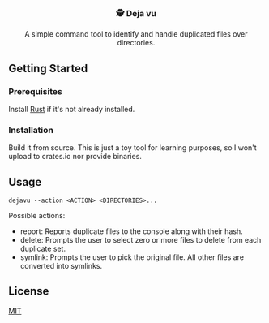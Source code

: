 <br/><br/>
<div>
    <h3 align="center">🕵️ Deja vu</h3>
    <p align="center">
        A simple command tool to identify and handle duplicated files over directories.
    </p>
</div>


## Getting Started

### Prerequisites

Install [Rust](https://www.rust-lang.org/tools/install) if it's not already installed.

### Installation

Build it from source. This is just a toy tool for learning purposes, so I won't upload to crates.io nor provide binaries.

## Usage

```
dejavu --action <ACTION> <DIRECTORIES>...
```

Possible actions:
- report: Reports duplicate files to the console along with their hash.
- delete: Prompts the user to select zero or more files to delete from each duplicate set.
- symlink: Prompts the user to pick the original file. All other files are converted into symlinks.

## License

[MIT](https://github.com/williamfedele/dejavu/blob/main/LICENSE)
